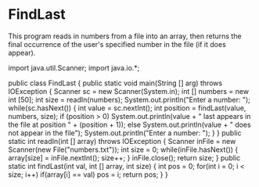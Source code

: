 # FindLast
This program reads in numbers from a file into an array, then returns the final occurrence of the user's specified number in the file (if it does appear).

import java.util.Scanner;
import java.io.*;

public class FindLast {
    public static void main(String [] arg) throws IOException {
        Scanner sc = new Scanner(System.in);
        int [] numbers = new int [50];
        int size = readIn(numbers);
        System.out.println("Enter a number: ");
        while(sc.hasNext()) {
            int value = sc.nextInt();
            int position = findLast(value, numbers, size);
            if (position > 0)
                System.out.println(value + " last appears in the file at position " + (position + 1));
            else
                System.out.println(value + " does not appear in the file");
            System.out.println("Enter a number: ");
        }
    }
    public static int readIn(int [] array) throws IOException {
        Scanner inFile = new Scanner(new File("numbers.txt"));
        int size = 0;
        while(inFile.hasNext()) {
            array[size] = inFile.nextInt();
            size++;
        }
        inFile.close();
        return size;
    }
    public static int findLast(int val, int [] array, int size)  {
        int pos = 0;
        for(int i = 0; i < size; i++)
            if(array[i] == val)
                pos = i;
    return pos;
    }
}
